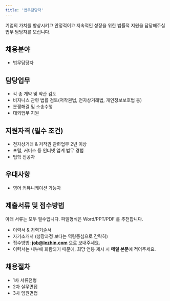 ```yaml
---
title: '법무담당자'
---
```

기업의 가치를 향상시키고 안정적이고 지속적인 성장을 위한 법률적 지원을 담당해주실 법무 담당자를 모십니다.

## 채용분야

- 법무담당자

## 담당업무

- 각 종 계약 및 약관 검토
- 비지니스 관련 법률 검토(저작권법, 전자상거래법, 개인정보보호법 등)
- 분쟁해결 및 소송수행
- 대외업무 지원

## 지원자격 (필수 조건)

- 전자상거래 & 저작권 관련업무 2년 이상
- 포털, 커머스 등 인터넷 업계 법무 경험 
- 법학 전공자

## 우대사항

- 영어 커뮤니케이션 가능자

## 제출서류 및 접수방법

아래 서류는 모두 필수입니다. 파일형식은 Word/PPT/PDF 를 추천합니다.

- 이력서 & 경력기술서 
- 자기소개서 (성장과정 보다는 역량중심으로 간략히)
- 접수방법: **job@lezhin.com** 으로 보내주세요.
- 이력서는 내부에 회람되기 때문에, 희망 연봉 제시 시 **메일 본문**에 적어주세요.

## 채용절차 

- 1차 서류전형
- 2차 실무면접 
- 3차 임원면접 
